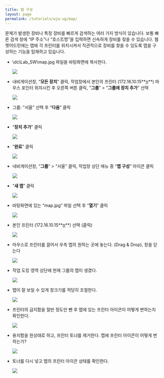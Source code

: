 ```yaml
---
title: 맵 구성
layout: page
permalink: /tutorials/wja-ug/map/
---
```

문제가 발생한 장비나 특정 장비를 빠르게 검색하는 여러 가지 방식이 있습니다. 보통 빠른 검색 창에 “IP 주소”나 “호스트명”을 입력하면 신속하게 장비를 찾을 수 있습니다. 웹젯어드민에는 맵에 각 프린터를 위치시켜서 직관적으로 장비를 찾을 수 있도록 맵을 구성하는 기능을 탑재하고 있습니다.

  * \\dc\Lab_SW\map.jpg 파일을 바탕화면에 복사한다.

	![](http://soonmo.github.io/images/wja-ug-158.jpg)

  * 내비게이션창, “**모든 장치**” 클릭, 작업창에서 본인의 프린터 (172.16.10.15**<u>n</u>**) 마우스 포인터 위치시킨 후 오른쪽 버튼 클릭, “**그룹**” > “**그룹에 장치 추가**” 선택

	![](http://soonmo.github.io/images/wja-ug-159.jpg)

  * 그룹: “서울” 선택 후 “**다음**” 클릭

	![](http://soonmo.github.io/images/wja-ug-160.jpg)

  * “**장치 추가**” 클릭

	![](http://soonmo.github.io/images/wja-ug-161.jpg)

  * &#8220;**완료**&#8221; 클릭

	![](http://soonmo.github.io/images/wja-ug-162.jpg)

  * 네비게이션창, “**그룹**” > “서울” 클릭, 작업창 상단 매뉴 중 “**맵 구성**” 아이콘 클릭

	![](http://soonmo.github.io/images/wja-ug-163.jpg)

  * &#8220;**새 맵**&#8221; 클릭

	![](http://soonmo.github.io/images/wja-ug-164.jpg)
   
  * 바탕화면에 있는 “map.jpg” 파일 선택 후 “**열기**” 클릭

	![](http://soonmo.github.io/images/wja-ug-165.jpg)

  * 본인 프린터 (172.16.10.15**<u>n</u>**) 선택 (클릭)

	![](http://soonmo.github.io/images/wja-ug-166.jpg)

  * 마우스로 프린터를 끌어서 우측 맵의 원하는 곳에 놓는다. (Drag & Drop), 창을 닫는다

	![](http://soonmo.github.io/images/wja-ug-167.jpg)

  * 작업 도킹 영역 상단에 현재 그룹의 맵이 생겼다.

	![](http://soonmo.github.io/images/wja-ug-168.jpg)

  * 맵이 잘 보일 수 있게 창크기를 적당히 조절한다.

	![](http://soonmo.github.io/images/wja-ug-169.jpg)
    
  * 프린터의 급지함을 절반 정도만 뺀 후 맵에 있는 프린터 아이콘이 어떻게 변하는지 확인한다.

	![](http://soonmo.github.io/images/wja-ug-170.jpg)

  * 용지함을 원상태로 하고, 프린터 토너를 제거한다. 맵에 프린터 아이콘이 어떻게 변하는가?

	![](http://soonmo.github.io/images/wja-ug-171.jpg)

  * 토너를 다시 넣고 맵의 프린터 아이콘 상태를 확인한다.

	![](http://soonmo.github.io/images/wja-ug-172.jpg)